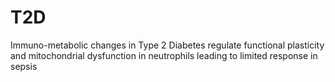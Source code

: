 # T2D
Immuno-metabolic changes in Type 2 Diabetes regulate functional plasticity and mitochondrial dysfunction in neutrophils leading to limited response in sepsis
